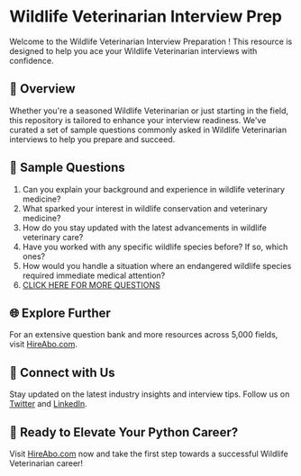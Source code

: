 # Wildlife Veterinarian Interview Prep

Welcome to the Wildlife Veterinarian Interview Preparation ! This resource is designed to help you ace your Wildlife Veterinarian interviews with confidence.

## 🚀 Overview

Whether you're a seasoned Wildlife Veterinarian or just starting in the field, this repository is tailored to enhance your interview readiness. We've curated a set of sample questions commonly asked in Wildlife Veterinarian interviews to help you prepare and succeed.

## 📝 Sample Questions

1. Can you explain your background and experience in wildlife veterinary medicine?
2. What sparked your interest in wildlife conservation and veterinary medicine?
3. How do you stay updated with the latest advancements in wildlife veterinary care?
4. Have you worked with any specific wildlife species before? If so, which ones?
5. How would you handle a situation where an endangered wildlife species required immediate medical attention?
6. [CLICK HERE FOR MORE QUESTIONS](https://hireabo.com/job/10_3_4/Wildlife%20Veterinarian)

## 🌐 Explore Further

For an extensive question bank and more resources across 5,000 fields, visit [HireAbo.com](https://www.hireabo.com).

## 📱 Connect with Us

Stay updated on the latest industry insights and interview tips. Follow us on [Twitter](https://twitter.com/hireabo) and [LinkedIn](https://www.linkedin.com/in/hire-abo-3609972a8/).

## 🚀 Ready to Elevate Your Python Career?

Visit [HireAbo.com](https://www.hireabo.com) now and take the first step towards a successful Wildlife Veterinarian career!